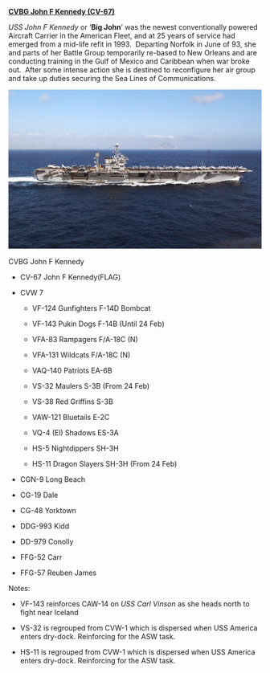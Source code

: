 **[CVBG John F Kennedy
(CV-67)](https://en.wikipedia.org/wiki/USS_John_F._Kennedy_\(CV-67\))**

*USS John F Kennedy* or ‘**Big John**’ was the newest conventionally
powered Aircraft Carrier in the American Fleet, and at 25 years of
service had emerged from a mid-life refit in 1993.  Departing Norfolk in
June of 93, she and parts of her Battle Group temporarily re-based to
New Orleans and are conducting training in the Gulf of Mexico and
Caribbean when war broke out.  After some intense action she is destined
to reconfigure her air group and take up duties securing the Sea Lines
of Communications.

![](/assets/images/nato/us/navy/carriers/jfk/image1.jpg)

CVBG John F Kennedy

  - CV-67 John F Kennedy(FLAG)

  - CVW 7
    
      - VF-124 Gunfighters F-14D Bombcat
    
      - VF-143 Pukin Dogs F-14B (Until 24 Feb)
    
      - VFA-83 Rampagers F/A-18C (N)
    
      - VFA-131 Wildcats F/A-18C (N)
    
      - VAQ-140 Patriots EA-6B
    
      - VS-32 Maulers S-3B (From 24 Feb)
    
      - VS-38 Red Griffins S-3B
    
      - VAW-121 Bluetails E-2C
    
      - VQ-4 (El) Shadows ES-3A
    
      - HS-5 Nightdippers SH-3H
    
      - HS-11 Dragon Slayers SH-3H (From 24 Feb)

  - CGN-9 Long Beach

  - CG-19 Dale

  - CG-48 Yorktown

  - DDG-993 Kidd

  - DD-979 Conolly

  - FFG-52 Carr

  - FFG-57 Reuben James

Notes:

  - VF-143 reinforces CAW-14 on *USS Carl Vinson* as she heads north to
    fight near Iceland

  - VS-32 is regrouped from CVW-1 which is dispersed when USS America
    enters dry-dock. Reinforcing for the ASW task.

  - HS-11 is regrouped from CVW-1 which is dispersed when USS America
    enters dry-dock. Reinforcing for the ASW task.
